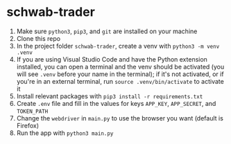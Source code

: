 # schwab-trader

1. Make sure `python3`, `pip3`, and `git` are installed on your machine
2. Clone this repo
3. In the project folder `schwab-trader`, create a venv with `python3 -m venv .venv`
4. If you are using Visual Studio Code and have the Python extension installed, you can open a terminal and the venv should be activated (you will see `.venv` before your name in the terminal); if it's not activated, or if you're in an external terminal, run `source .venv/bin/activate` to activate it
5. Install relevant packages with `pip3 install -r requirements.txt`
6. Create `.env` file and fill in the values for keys `APP_KEY`, `APP_SECRET`, and `TOKEN_PATH`
7. Change the `webdriver` in `main.py` to use the browser you want (default is Firefox)
8. Run the app with `python3 main.py`
